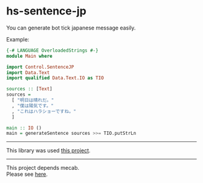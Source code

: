 # hs-sentence-jp

You can generate bot tick japanese message easily.

Example:

```haskell
{-# LANGUAGE OverloadedStrings #-}
module Main where

import Control.SentenceJP
import Data.Text
import qualified Data.Text.IO as TIO

sources :: [Text]
sources =
  [ "明日は晴れだ。"
  , "僕は陽気です。"
  , "これはハラショーですね。"
  ]

main :: IO ()
main = generateSentence sources >>= TIO.putStrLn
```

- - -

This library was used [this project](https://github.com/aiya000/hs-gorira).

- - -

This project depends mecab.  
Please see [here](https://github.com/morishin/hsmecab).
